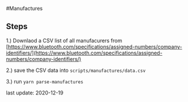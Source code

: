 #Manufactures

## Steps

1.) Downlaod a CSV list of all manufacurers from [https://www.bluetooth.com/specifications/assigned-numbers/company-identifiers/](https://www.bluetooth.com/specifications/assigned-numbers/company-identifiers/)

2.) save the CSV data into ```scripts/manufactures/data.csv```

3.) run ```yarn parse-manufactures```

last update: 2020-12-19
